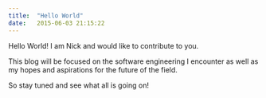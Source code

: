 ```yaml
---
title:  "Hello World"
date:   2015-06-03 21:15:22
---
```

Hello World! I am Nick and would like to contribute to you.

This blog will be focused on the software engineering I encounter as well as my hopes and aspirations for the future of the field.

So stay tuned and see what all is going on!
